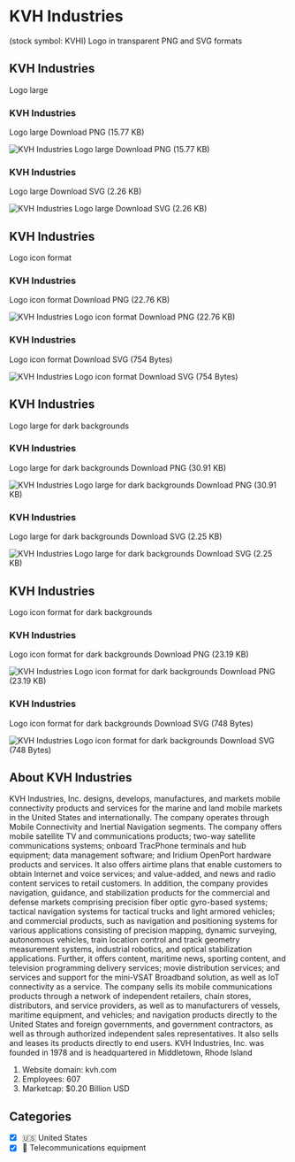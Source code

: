 # KVH Industries
 (stock symbol: KVHI) Logo in transparent PNG and SVG formats

## KVH Industries
 Logo large

### KVH Industries
 Logo large Download PNG (15.77 KB)

![KVH Industries
 Logo large Download PNG (15.77 KB)](/img/orig/KVHI_BIG-363e8312.png)

### KVH Industries
 Logo large Download SVG (2.26 KB)

![KVH Industries
 Logo large Download SVG (2.26 KB)](/img/orig/KVHI_BIG-02429a83.svg)

## KVH Industries
 Logo icon format

### KVH Industries
 Logo icon format Download PNG (22.76 KB)

![KVH Industries
 Logo icon format Download PNG (22.76 KB)](/img/orig/KVHI-01b9954e.png)

### KVH Industries
 Logo icon format Download SVG (754 Bytes)

![KVH Industries
 Logo icon format Download SVG (754 Bytes)](/img/orig/KVHI-c97eb50a.svg)

## KVH Industries
 Logo large for dark backgrounds

### KVH Industries
 Logo large for dark backgrounds Download PNG (30.91 KB)

![KVH Industries
 Logo large for dark backgrounds Download PNG (30.91 KB)](/img/orig/KVHI_BIG.D-6d0185b6.png)

### KVH Industries
 Logo large for dark backgrounds Download SVG (2.25 KB)

![KVH Industries
 Logo large for dark backgrounds Download SVG (2.25 KB)](/img/orig/KVHI_BIG.D-08d9f73a.svg)

## KVH Industries
 Logo icon format for dark backgrounds

### KVH Industries
 Logo icon format for dark backgrounds Download PNG (23.19 KB)

![KVH Industries
 Logo icon format for dark backgrounds Download PNG (23.19 KB)](/img/orig/KVHI.D-deb8ec40.png)

### KVH Industries
 Logo icon format for dark backgrounds Download SVG (748 Bytes)

![KVH Industries
 Logo icon format for dark backgrounds Download SVG (748 Bytes)](/img/orig/KVHI.D-f21bb613.svg)

## About KVH Industries


KVH Industries, Inc. designs, develops, manufactures, and markets mobile connectivity products and services for the marine and land mobile markets in the United States and internationally. The company operates through Mobile Connectivity and Inertial Navigation segments. The company offers mobile satellite TV and communications products; two-way satellite communications systems; onboard TracPhone terminals and hub equipment; data management software; and Iridium OpenPort hardware products and services. It also offers airtime plans that enable customers to obtain Internet and voice services; and value-added, and news and radio content services to retail customers. In addition, the company provides navigation, guidance, and stabilization products for the commercial and defense markets comprising precision fiber optic gyro-based systems; tactical navigation systems for tactical trucks and light armored vehicles; and commercial products, such as navigation and positioning systems for various applications consisting of precision mapping, dynamic surveying, autonomous vehicles, train location control and track geometry measurement systems, industrial robotics, and optical stabilization applications. Further, it offers content, maritime news, sporting content, and television programming delivery services; movie distribution services; and services and support for the mini-VSAT Broadband solution, as well as IoT connectivity as a service. The company sells its mobile communications products through a network of independent retailers, chain stores, distributors, and service providers, as well as to manufacturers of vessels, maritime equipment, and vehicles; and navigation products directly to the United States and foreign governments, and government contractors, as well as through authorized independent sales representatives. It also sells and leases its products directly to end users. KVH Industries, Inc. was founded in 1978 and is headquartered in Middletown, Rhode Island

1. Website domain: kvh.com
2. Employees: 607
3. Marketcap: $0.20 Billion USD


## Categories
- [x] 🇺🇸 United States
- [x] 📡 Telecommunications equipment
